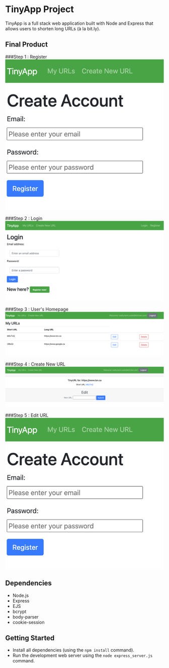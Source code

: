 # TinyApp Project

TinyApp is a full stack web application built with Node and Express that allows users to shorten long URLs (à la bit.ly).

## Final Product

###Step 1 : Register
![alt text](https://github.com/wentingzoe/tinyapp/blob/master/docs/TinyApp%20Register.png?raw=true)

###Step  2 : Login
![alt text](https://github.com/wentingzoe/tinyapp/blob/master/docs/TinyApp%20Login.png)

###Step  3 : User's Homepage 
![alt text](https://github.com/wentingzoe/tinyapp/blob/master/docs/TinyApp%20Home.png)

###Step  4 : Create New URL
![alt text](https://github.com/wentingzoe/tinyapp/blob/master/docs/TinyApp%20Edit.png)

###Step  5 : Edit URL
![alt text](https://github.com/wentingzoe/tinyapp/blob/master/docs/TinyApp%20Register.png)


## Dependencies

- Node.js
- Express
- EJS
- bcrypt
- body-parser
- cookie-session

## Getting Started

- Install all dependencies (using the `npm install` command).
- Run the development web server using the `node express_server.js` command.
